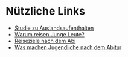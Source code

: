 # Nützliche Links

- [Studie zu Auslandsaufenthalten](https://www.initiative-auslandszeit.de/studie-auslandsaufenthalt-ergebnisse.html)
- [Warum reisen Junge Leute?](https://www.wege-ins-ausland.de/ratgeber/reisen-nach-dem-abitur)
- [Reiseziele nach dem Abi](https://www.ef.de/blog/language/10-tolle-staedte-fuer-deine-reise-nach-dem-abi/)
- [Was machen Jugendliche nach dem Abitur](https://www.nach-dem-abitur.de/umfragen-nach-dem-abitur-ergebnisse)
